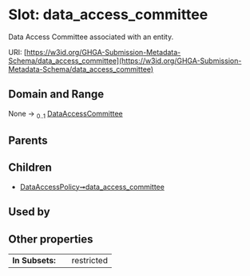 
# Slot: data_access_committee


Data Access Committee associated with an entity.

URI: [https://w3id.org/GHGA-Submission-Metadata-Schema/data_access_committee](https://w3id.org/GHGA-Submission-Metadata-Schema/data_access_committee)


## Domain and Range

None &#8594;  <sub>0..1</sub> [DataAccessCommittee](DataAccessCommittee.md)

## Parents


## Children

 *  [DataAccessPolicy➞data_access_committee](DataAccessPolicy_data_access_committee.md)

## Used by


## Other properties

|  |  |  |
| --- | --- | --- |
| **In Subsets:** | | restricted |

